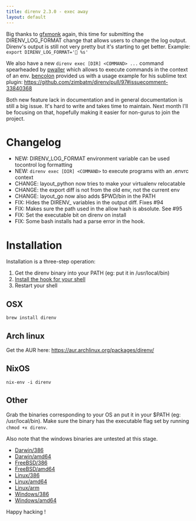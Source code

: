 ```yaml
---
title: direnv 2.3.0 - exec away
layout: default
---
```


Big thanks to [gfxmonk](https://github.com/gfxmonk)
again, this time for submitting the DIRENV_LOG_FORMAT change that allows users
to change the log output. Direnv's output is still not very pretty but it's
starting to get better. Example: `export DIRENV_LOG_FORMAT='📁 %s'`

We also have a new `direnv exec [DIR] <COMMAND> ...` command spearheaded by
[pwaller](https://github.com/pwaller) which allows to execute commands in
the context of an env. [bencolon](https://github.com/bencolon) provided us
with a usage example for his sublime text plugin:
https://github.com/zimbatm/direnv/pull/97#issuecomment-33840368

Both new feature lack in documentation and in general documentation is still a
big issue. It's hard to write and takes time to maintain. Next month I'll be
focusing on that, hopefully making it easier for non-gurus to join the
project.

Changelog
=========

* NEW: DIRENV_LOG_FORMAT environment variable can be used tocontrol log formatting
* NEW: `direnv exec [DIR] <COMMAND>` to execute programs with an .envrc context
* CHANGE: layout_python now tries to make your virtualenv relocatable
* CHANGE: the export diff is not from the old env, not the current env
* CHANGE: layout_go now also adds $PWD/bin in the PATH
* FIX: Hides the DIRENV_ variables in the output diff. Fixes #94
* FIX: Makes sure the path used in the allow hash is absolute. See #95
* FIX: Set the executable bit on direnv on install
* FIX: Some bash installs had a parse error in the hook.

Installation
============

Installation is a three-step operation:

1. Get the direnv binary into your PATH (eg: put it in /usr/local/bin)
2. [Install the hook for your shell](https://github.com/zimbatm/direnv#2-add-the-hook-for-your-shell)
3. Restart your shell

OSX
---

`brew install direnv`

Arch linux
----------

Get the AUR here: https://aur.archlinux.org/packages/direnv/

NixOS
-----

`nix-env -i direnv`

Other
-----

Grab the binaries corresponding to your OS an put it in your $PATH (eg:
/usr/local/bin). Make sure the binary has the executable flag set by running
`chmod +x direnv`.

Also note that the windows binaries are untested at this stage.

* [Darwin/386](http://zimbatm.s3.amazonaws.com/direnv/direnv2.3.0.darwin-386)
* [Darwin/amd64](http://zimbatm.s3.amazonaws.com/direnv/direnv2.3.0.darwin-amd64)
* [FreeBSD/386](http://zimbatm.s3.amazonaws.com/direnv/direnv2.3.0.freebsd-386)
* [FreeBSD/amd64](http://zimbatm.s3.amazonaws.com/direnv/direnv2.3.0.freebsd-amd64)
* [Linux/386](http://zimbatm.s3.amazonaws.com/direnv/direnv2.3.0.linux-386)
* [Linux/amd64](http://zimbatm.s3.amazonaws.com/direnv/direnv2.3.0.linux-amd64)
* [Linux/arm](http://zimbatm.s3.amazonaws.com/direnv/direnv2.3.0.linux-arm)
* [Windows/386](http://zimbatm.s3.amazonaws.com/direnv/direnv2.3.0.windows-386)
* [Windows/amd64](http://zimbatm.s3.amazonaws.com/direnv/direnv2.3.0.windows-amd64)

Happy hacking !
